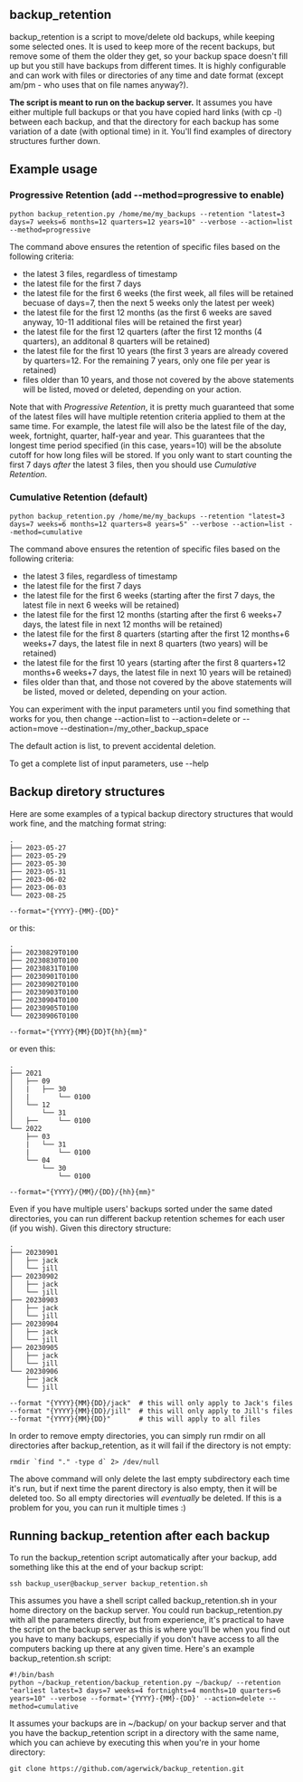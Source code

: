## backup_retention
backup_retention is a script to move/delete old backups, while keeping some selected ones. It is used to keep more of the recent backups, but remove some of them the older they get, so your backup space doesn't fill up but you still have backups from different times.
It is highly configurable and can work with files or directories of any time and date format (except am/pm - who uses that on file names anyway?).

**The script is meant to run on the backup server.** It assumes you have either multiple full backups or that you have copied hard links (with cp -l) between each backup, and that the directory for each backup has some variation of a date (with optional time) in it. You'll find examples of directory structures further down.

## Example usage

### Progressive Retention (add --method=progressive to enable)

`python backup_retention.py /home/me/my_backups --retention "latest=3 days=7 weeks=6 months=12 quarters=12 years=10" --verbose --action=list --method=progressive`

The command above ensures the retention of specific files based on the following criteria:
- the latest 3 files, regardless of timestamp
- the latest file for the first 7 days
- the latest file for the first 6 weeks (the first week, all files will be retained becuase of days=7, then the next 5 weeks only the latest per week)
- the latest file for the first 12 months (as the first 6 weeks are saved anyway, 10-11 additional files will be retained the first year)
- the latest file for the first 12 quarters (after the first 12 months (4 quarters), an additonal 8 quarters will be retained)
- the latest file for the first 10 years (the first 3 years are already covered by quarters=12. For the remaining 7 years, only one file per year is retained)
- files older than 10 years, and those not covered by the above statements will be listed, moved or deleted, depending on your action.

Note that with *Progressive Retention*, it is pretty much guaranteed that some of the latest files will have multiple retention criteria applied to them at the same time. For example, the latest file will also be the latest file of the day, week, fortnight, quarter, half-year and year. This guarantees that the longest time period specified (in this case, years=10) will be the absolute cutoff for how long files will be stored.
If you only want to start counting the first 7 days *after* the latest 3 files, then you should use *Cumulative Retention*.

### Cumulative Retention (default)

`python backup_retention.py /home/me/my_backups --retention "latest=3 days=7 weeks=6 months=12 quarters=8 years=5" --verbose --action=list --method=cumulative`

The command above ensures the retention of specific files based on the following criteria:
- the latest 3 files, regardless of timestamp
- the latest file for the first 7 days
- the latest file for the first 6 weeks (starting after the first 7 days, the latest file in next 6 weeks will be retained)
- the latest file for the first 12 months (starting after the first 6 weeks+7 days, the latest file in next 12 months will be retained)
- the latest file for the first 8 quarters (starting after the first 12 months+6 weeks+7 days, the latest file in next 8 quarters (two years) will be retained)
- the latest file for the first 10 years (starting after the first 8 quarters+12 months+6 weeks+7 days, the latest file in next 10 years will be retained)
- files older than that, and those not covered by the above statements will be listed, moved or deleted, depending on your action.

You can experiment with the input parameters until you find something that works for you, then change --action=list to --action=delete or --action=move --destination=/my_other_backup_space

The default action is list, to prevent accidental deletion.

To get a complete list of input parameters, use --help

## Backup diretory structures

Here are some examples of a typical backup directory structures that would work fine, and the matching format string:

    .
    ├── 2023-05-27
    ├── 2023-05-29
    ├── 2023-05-30
    ├── 2023-05-31
    ├── 2023-06-02
    ├── 2023-06-03
    └── 2023-08-25

    --format="{YYYY}-{MM}-{DD}"

or this:

    .
    ├── 20230829T0100
    ├── 20230830T0100
    ├── 20230831T0100
    ├── 20230901T0100
    ├── 20230902T0100
    ├── 20230903T0100
    ├── 20230904T0100
    ├── 20230905T0100
    └── 20230906T0100

    --format="{YYYY}{MM}{DD}T{hh}{mm}"

or even this:

    .
    ├── 2021
    │   ├── 09
    │   |   ├── 30
    │   |       └── 0100
    │   └── 12
    │       └── 31
    │   ├──     └── 0100
    └── 2022
        ├── 03
        |   └── 31
        |       └── 0100
        └── 04
            └── 30
                └── 0100
    
    --format="{YYYY}/{MM}/{DD}/{hh}{mm}"

Even if you have multiple users' backups sorted under the same dated directories, you can run different backup retention schemes for each user (if you wish). Given this directory structure:

    .
    ├── 20230901
    │   ├── jack
    │   └── jill
    ├── 20230902
    │   ├── jack
    │   └── jill
    ├── 20230903
    │   ├── jack
    │   └── jill
    ├── 20230904
    │   ├── jack
    │   └── jill
    ├── 20230905
    │   ├── jack
    │   └── jill
    └── 20230906
        ├── jack
        └── jill

    --format "{YYYY}{MM}{DD}/jack"  # this will only apply to Jack's files
    --format "{YYYY}{MM}{DD}/jill"  # this will only apply to Jill's files
    --format "{YYYY}{MM}{DD}"       # this will apply to all files

In order to remove empty directories, you can simply run rmdir on all directories after backup_retention, as it will fail if the directory is not empty:

    rmdir `find "." -type d` 2> /dev/null

The above command will only delete the last empty subdirectory each time it's run, but if next time the parent directory is also empty, then it will be deleted too. So all empty directories will *eventually* be deleted. If this is a problem for you, you can run it multiple times :)


## Running backup_retention after each backup

To run the backup_retention script automatically after your backup, add something like this at the end of your backup script:

    ssh backup_user@backup_server backup_retention.sh

This assumes you have a shell script called backup_retention.sh in your home directory on the backup server. You could run backup_retention.py with all the parameters directly, but from experience, it's practical to have the script on the backup server as this is where you'll be when you find out you have to many backups, especially if you don't have access to all the computers backing up there at any given time. Here's an example backup_retention.sh script:

    #!/bin/bash
    python ~/backup_retention/backup_retention.py ~/backup/ --retention "earliest latest=3 days=7 weeks=4 fortnights=4 months=10 quarters=6 years=10" --verbose --format='{YYYY}-{MM}-{DD}' --action=delete --method=cumulative

It assumes your backups are in ~/backup/ on your backup server and that you have the backup_retention script in a directory with the same name, which you can achieve by executing this when you're in your home directory:

    git clone https://github.com/agerwick/backup_retention.git

